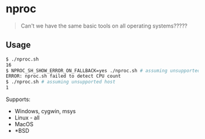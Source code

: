 # nproc

> Can't we have the same basic tools on all operating systems?????

## Usage

```bash
$ ./nproc.sh
16
$ NPROC_SH_SHOW_ERROR_ON_FALLBACK=yes ./nproc.sh # assuming unsupported host
ERROR: nproc.sh failed to detect CPU count
$ ./nproc.sh # assuming unsupported host
1
```

Supports:
- Windows, cygwin, msys
- Linux - all
- MacOS
- *BSD